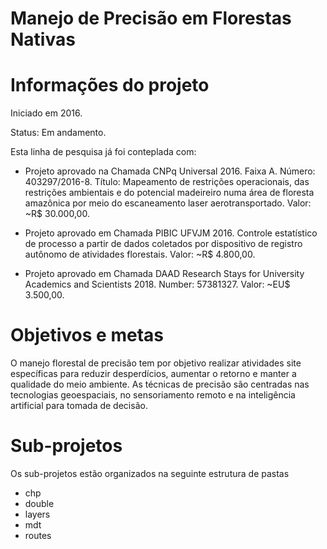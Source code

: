 Manejo de Precisão em Florestas Nativas
=====

# Informações do projeto

Iniciado em 2016. 

Status: Em andamento.

Esta linha de pesquisa já foi conteplada com:

- Projeto aprovado na Chamada CNPq Universal 2016. Faixa A. Número: 403297/2016-8. Título: Mapeamento de restrições operacionais, das restrições ambientais e do potencial madeireiro numa área de floresta amazônica por meio do escaneamento laser aerotransportado. Valor: ~R$ 30.000,00.

- Projeto aprovado em Chamada PIBIC UFVJM 2016. Controle estatístico de processo a partir de dados coletados por dispositivo de registro autônomo de atividades florestais. Valor: ~R$ 4.800,00.

- Projeto aprovado em Chamada DAAD Research Stays for University Academics and Scientists 2018. Number: 57381327. Valor: ~EU$ 3.500,00.

# Objetivos e metas

O manejo florestal de precisão tem por objetivo realizar atividades site específicas para reduzir desperdícios, aumentar o retorno e manter a qualidade do meio ambiente. As técnicas de precisão são centradas nas tecnologias geoespaciais, no sensoriamento remoto e na inteligência artificial para tomada de decisão.

# Sub-projetos

Os sub-projetos estão organizados na seguinte estrutura de pastas

- chp
- double
- layers
- mdt
- routes
